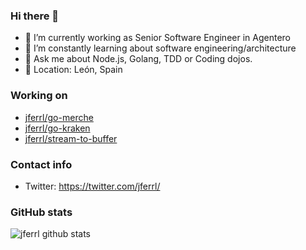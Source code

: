 ### Hi there 👋

- 🔭 I’m currently working as Senior Software Engineer in Agentero
- 🌱 I’m constantly learning about software engineering/architecture
- 💬 Ask me about Node.js, Golang, TDD or Coding dojos.
- 📌 Location: León, Spain

### Working on
- [jferrl/go-merche](https://github.com/jferrl/go-merche)
- [jferrl/go-kraken](https://github.com/jferrl/go-kraken)
- [jferrl/stream-to-buffer](https://github.com/jferrl/stream-to-buffer)

### Contact info
- Twitter: https://twitter.com/jferrl/

### GitHub stats
![jferrl github stats](https://github-readme-stats.vercel.app/api?username=jferrl&count_private=true&hide_title=true)
